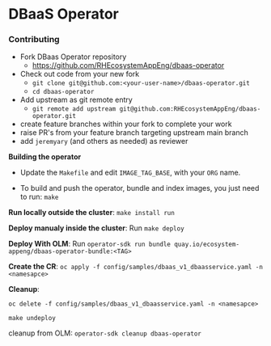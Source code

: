 # DBaaS Operator


### Contributing

- Fork DBaas Operator repository
  - https://github.com/RHEcosystemAppEng/dbaas-operator
- Check out code from your new fork
  - `git clone git@github.com:<your-user-name>/dbaas-operator.git`
  - `cd dbaas-operator`
- Add upstream as git remote entry
  - `git remote add upstream git@github.com:RHEcosystemAppEng/dbaas-operator.git`
- create feature branches within your fork to complete your work
- raise PR's from your feature branch targeting upstream main branch
- add `jeremyary` (and others as needed) as reviewer

**Building the operator**
  
- Update the `Makefile` and edit `IMAGE_TAG_BASE`, with your `ORG` name.

- To build and push the operator, bundle and index images, you just need to run: `make`

**Run locally outside the cluster**:  `make install run`
 
**Deploy manualy inside the cluster**: Run `make deploy` 
 
**Deploy With OLM**: Run `operator-sdk run bundle quay.io/ecosystem-appeng/dbaas-operator-bundle:<TAG>`
   
**Create the CR**:  `oc apply -f config/samples/dbaas_v1_dbaasservice.yaml -n <namesapce> `

**Cleanup**:  

  `oc delete -f config/samples/dbaas_v1_dbaasservice.yaml -n <namesapce> `
  
  `make undeploy`
  
  cleanup from OLM: `operator-sdk cleanup dbaas-operator`
